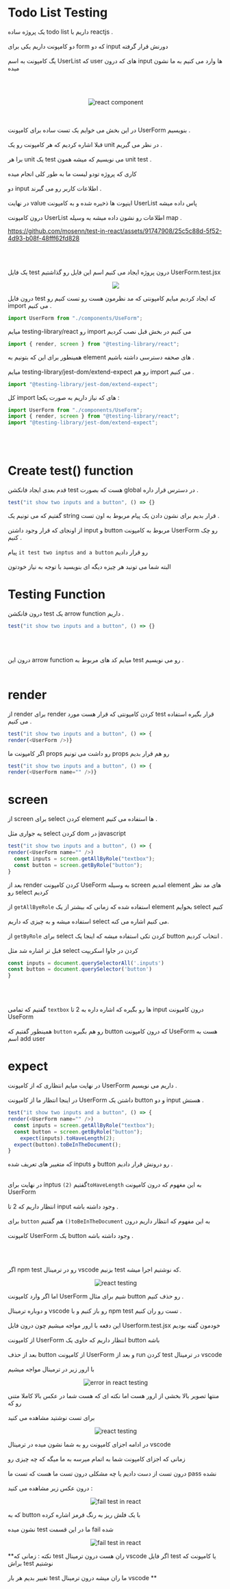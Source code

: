 # Todo List Testing 

یک پروژه ساده todo list داریم با reactjs . 
<br/> 
<br/> 
دو کامپونت داریم یکی برای form که دو input دورنش قرار گرفته 
<br/>
<br/>
یگ کامپونت به اسم UserList که user های که درون input ها وارد می کنیم به ما نشون میده

<br/> 
<br/> 

<p align="center">
 <img src='https://github.com/mosenn/test-in-react/assets/91747908/4152719c-314c-495e-b647-70b8723b110c' alt="react component" />
 <p>
<br/> 
<br/> 
در این بخش می خوایم یک تست ساده برای کامپونت UserForm بنویسیم .
<br/> 
<br/> 
  قبلا اشاره کردیم که هر کامپونت رو یک unit در نظر می گیریم .
<br/> 
<br/>
  برا هر unit یک test می نویسیم که میشه همون unit test . 
  <br/>
  <br/> 
  کاری که پروژه تودو لیست ما به طور کلی انجام میده 
   <br/>
  <br/> 
   دو input اطلاعات کاربر رو می گیرند . 
     <br/>
  <br/> 
  در نهایت value اینپوت ها  ذخیره شده و به کامپونت UserList پاس داده میشه
       <br/>
  <br/> 
  درون کامپونت UserList اطلاعات رو نشون داده میشه به وسیله map . 
  

https://github.com/mosenn/test-in-react/assets/91747908/25c5c88d-5f52-4d93-b08f-48fff62fd828


  
<br/>
  <br/>
  
  یک فایل test درون پروژه ایجاد می کنیم اسم این فایل رو گذاشتیم UserForm.test.jsx 
<p align='center'>
<img src='https://github.com/mosenn/test-in-react/assets/91747908/14e2fd37-fca4-4a45-89af-8dab4714e886'/>
</p>

درون فایل test که ایجاد کردیم میایم کامپونتی که مد نظرمون هست رو تست کنیم رو import می کنیم .
```javascript
import UserForm from "./components/UseForm";
```

میایم testing-library/react رو import می کنیم در بخش قبل نصب کردیم 

```javascript
import { render, screen } from "@testing-library/react";
```

همینطور برای این که بتونیم به element های صحفه دسترسی داشته باشیم . 
<br/>
<br/>
میایم testing-library/jest-dom/extend-expect رو هم import می کنیم . 

```javascript
import "@testing-library/jest-dom/extend-expect";
```

کل import های که نیاز داریم به صورت یکجا :
```javascript
import UserForm from "./components/UseForm";
import { render, screen } from "@testing-library/react";
import "@testing-library/jest-dom/extend-expect";
```
<br/>
<br/>

# Create test() function

قدم بعدی ایجاد فانکشن test هست که بصورت global در دسترس قرار داره .

```javascript
test("it show two inputs and a button", () => {}
```
گفتیم که می تونیم یک string قرار بدیم برای نشون دادن یک پیام مربوط به اون تست . 
<br/>
<br/>
از اونجای که قرار وجود داشتن input و button مربوط به کامپونت UserForm رو چک کنیم . 
<br/>
<br/>
پیام `it test two inptus and a button` رو قرار دادیم
<br/>
<br/>
البته شما می تونید هر چیزه دیگه ای بنویسید با توجه به نیاز خودتون

# Testing Function

درون فانکشن test یک arrow function داریم .
```javascript
test("it show two inputs and a button", () => {}
```
<br/>
<br/>

درون این arrow function میایم کد های مربوط به test رو می نویسیم . 
<br/> 
<br/> 

# render 

از render برای render کردن کامپونتی که قرار هست مورد test قرار بگیره استفاده می کنیم . 
```javascript
test("it show two inputs and a button", () => {
render(<UserForm />)}
```
اگر کامپونت ما props رو داشت می تونیم props رو هم قرار بدیم

```javascript
test("it show two inputs and a button", () => {
render(<UserForm name="" />)}
```

# screen 

از screen برای select کردن element ها استفاده می کنیم . 
<br/>
<br/>
یه جواری مثل select کردن dom در javascript 

```javascript
test("it show two inputs and a button", () => {
render(<UserForm name="" />)
  const inputs = screen.getAllByRole("textbox");
  const button = screen.getByRole("button");
}
```

بعد از render کردن کامپونت UseForm به وسیله screen امدیم element های مد نظر رو select کردیم
<br/>
<br/>
از `getAllByeRole` استفاده شده که زمانی که بیشتر از یک element بخوایم select کنیم
<br/>
<br/>
استفاده میشه و به چیزی که داریم select می کنیم اشاره می کنه.
<br/>
<br/>
از `getByRole` برای select کردن تکی استفاده میشه که اینجا یک button انتخاب کردیم .
<br/>
<br/>
قبل تر اشاره شد مثل select کردن در جاوا اسکریپت


```javascript
const inputs = document.querySelectorAll('.inputs')
const button = document.querySelector('button')
}
```
<br/>
<br/>

گفتیم که تمامی `textbox` ها رو بگیره که اشاره داره به 2 تا input درون کامپونت UseForm 
<br/>
<br/>
همینطور گفتیم که `button` رو هم بگیره button که درون کامپونت UseForm هست به اسم add user  

# expect

در نهایت میایم انتظاری که از کامپونت UserForm داریم می نویسیم .
<br/>
<br/>
در اینجا انتظار ما از کامپونت UserForm داشتن یک button و دو input هستش .

```javascript
test("it show two inputs and a button", () => {
render(<UserForm name="" />)
  const inputs = screen.getAllByRole("textbox");
  const button = screen.getByRole("button");
    expect(inputs).toHaveLength(2);
  expect(button).toBeInTheDocument();
}
```
که متغییر های تعریف شده inputs و button رو درونش قرار دادیم . 
<br/>
<br/>

در نهایت برای inptus گفتیم `(2)toHaveLength`  به این مغهوم که درون کامپونت UserForm 
<br/>
<br/>
انتظار داریم که 2 تا input وجود داشته باشه . 
<br/>
<br/>
برای `button` هم گفتیم `()toBeInTheDocument` به این مفهوم که انتظار داریم درون
<br/>
<br/>
کامپونت UserForm یک button وجود داشته باشه .

<br/>
<br/> 

اگر npm test رو در ترمینال vscode بزنیم test که نوشتیم اجرا میشه.
<p align='center'>
<img src='https://github.com/mosenn/test-in-react/assets/91747908/5f62cf65-f6f5-4c18-a270-7a59f5fdb8c9'  alt='react testing'>
</p>

اما اگر وارد کامپونت UserForm شیم برای مثال button رو حذف کنیم . 
<br/>
<br/>
و دوباره ترمینال vscode رو باز کنیم و با npm test تست رو ران کنیم . 
<br/>
<br/>
این دفعه با ارور مواجه میشیم چون درون فایل Userform.test.jsx خودمون گفته بودیم 
<br/>
<br/> 
از کامپونت UserForm انتظار داریم که حاوی یک button باشه
<br/>
<br/>
بعد از حذف button از کامپونت UserForm و بعد از run کردن test در ترمینال vscode
<br/>
<br/>
با ارور زیر در ترمینال مواجه میشیم 

<p align='center'>
<img src='https://github.com/mosenn/test-in-react/assets/91747908/9c16eac8-28c9-4f89-9dd3-cd6fdaae8c59'  alt='error in react testing'>
</p>

منتها تصویر بالا بخشی از ارور هست اما نکته ای که هست شما در عکس بالا کاملا متنی رو که 
<br/>
<br/> 
برای تست نوشتید مشاهده می کنید 

<p align='center'>
<img src='https://github.com/mosenn/test-in-react/assets/91747908/57a9a695-3c82-4d12-a12d-0a73ced6b0bd'  alt='react testing'>
</p>

در ادامه اجزای کامپونت رو به شما نشون میده در ترمینال vscode 
<br/>
<br/>
زمانی که اجزای کامپونت شما به اتمام میرسه به ما میگه که چه چیزی رو 
<br/>
<br/> 
درون تست از دست دادیم یا چه مشکلی درون تست ما هست که تست ما pass نشده 
<br/>
<br/>
درون عکس زیر مشاهده می کنید :  

<p align='center'>
<img src='https://github.com/mosenn/test-in-react/assets/91747908/f12291e0-4368-4694-9abf-1953dde629d8'  alt='fail test in react'>
</p>
که به button با یک فلش ریز به رنگ قرمز اشاره کرده
<br/>
<br/>
نشون میده test ما در این قسمت fail شده
<p align='center'>
<img src='https://github.com/mosenn/test-in-react/assets/91747908/f72a16d9-d5d0-4b62-a42c-028b72b46e9b'  alt='fail test in react'>
</p>
**نکته : 
زمانی که test ران هست درون ترمینال vscode اگر فایل test یا کامپونت که براش test نوشتیم 
<br/>
<br/>
تغییر بدیم هر بار test ما ران میشه درون ترمینال vscode
**
